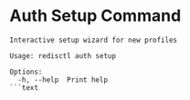 # Auth Setup Command

```text
Interactive setup wizard for new profiles

Usage: redisctl auth setup

Options:
  -h, --help  Print help
```text

